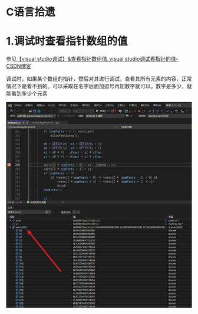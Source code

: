 # C语言拾遗

# 1.调试时查看指针数组的值

参见[【visual studio调试】&查看指针数组值_visual studio调试看指针的值-CSDN博客](https://blog.csdn.net/u010608964/article/details/88816867)

调试时，如果某个数组的指针，然后对其进行调试，查看其所有元素的内容，正常情况下是看不到的。可以采取在名字后面加逗号再加数字就可以。数字是多少，就能看到多少个元素

![image-20240410193207345](C语言拾遗.assets/image-20240410193207345.png)